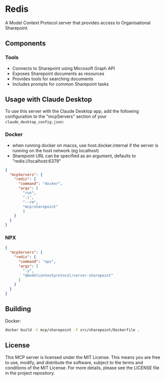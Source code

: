 # Redis

A Model Context Protocol server that provides access to Organisational Sharepoint.

## Components

### Tools
- Connects to Sharepoint using Microsoft Graph API
- Exposes Sharepoint documents as resources
- Provides tools for searching documents
- Includes prompts for common Sharepoint tasks


## Usage with Claude Desktop

To use this server with the Claude Desktop app, add the following configuration to the "mcpServers" section of your `claude_desktop_config.json`:

### Docker

* when running docker on macos, use host.docker.internal if the server is running on the host network (eg localhost)
* Sharepoint URL can be specified as an argument, defaults to "redis://localhost:6379"

```json
{
  "mcpServers": {
    "redis": {
      "command": "docker",
      "args": [
        "run", 
        "-i", 
        "--rm", 
        "mcp/sharepoint"
        ]
    }
  }
}
```

### NPX

```json
{
  "mcpServers": {
    "redis": {
      "command": "npx",
      "args": [
        "-y",
        "@modelcontextprotocol/server-sharepoint"
      ]
    }
  }
}
```

## Building

Docker:

```sh
docker build -t mcp/sharepoint -f src/sharepoint/Dockerfile . 
```

## License

This MCP server is licensed under the MIT License. This means you are free to use, modify, and distribute the software, subject to the terms and conditions of the MIT License. For more details, please see the LICENSE file in the project repository.
